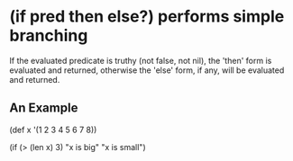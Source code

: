 # (if pred then else?) performs simple branching
If the evaluated predicate is truthy (not false, not nil), the 'then' form is evaluated and returned, otherwise the 'else' form, if any, will be evaluated and returned.

## An Example

  (def x '(1 2 3 4 5 6 7 8))

  (if (> (len x) 3)
    "x is big"
    "x is small")
